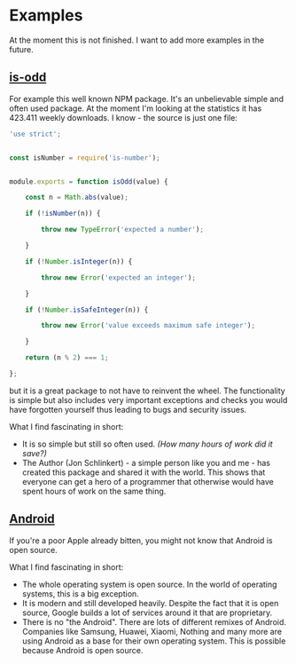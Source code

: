 # Examples

At the moment this is not finished. I want to add more examples in the future.

## [is-odd](https://www.npmjs.com/package/is-odd)

For example this well known NPM package. It's an unbelievable simple and
often used package. At the moment I'm looking at the statistics it has 423.411 weekly downloads. I know - the source is
just one file:

```javascript
'use strict';


const isNumber = require('is-number');


module.exports = function isOdd(value) {

    const n = Math.abs(value);

    if (!isNumber(n)) {

        throw new TypeError('expected a number');

    }

    if (!Number.isInteger(n)) {

        throw new Error('expected an integer');

    }

    if (!Number.isSafeInteger(n)) {

        throw new Error('value exceeds maximum safe integer');

    }

    return (n % 2) === 1;

};
```

but it is a great package to not have to reinvent the wheel. The functionality is simple but also includes very
important
exceptions and checks you would have forgotten yourself thus leading to bugs and security issues.

What I find fascinating in short:

- It is so simple but still so often used. _(How many hours of work did it save?)_
- The Author (Jon Schlinkert) - a simple person like you and me - has created this package and shared it with the world.
  This shows that everyone can get a hero of a programmer that otherwise would have spent hours of work on the same
  thing.

## [Android](https://source.android.com/)

If you're a poor Apple already bitten, you might not know that Android is open source.

What I find fascinating in short:

- The whole operating system is open source. In the world of operating systems, this is a big exception.
- It is modern and still developed heavily. Despite the fact that it is open source, Google builds a lot of services
  around it that are proprietary.
- There is no "the Android". There are lots of different remixes of Android. Companies like Samsung, Huawei, Xiaomi,
  Nothing and many more are using Android as a base for their own operating system. This is possible because Android is
  open source.
